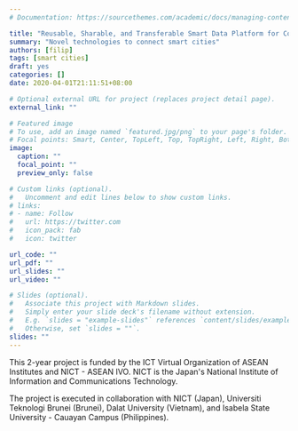 ```yaml
---
# Documentation: https://sourcethemes.com/academic/docs/managing-content/

title: "Reusable, Sharable, and Transferable Smart Data Platform for Collaborative Development of Data-driven Smart Cities"
summary: "Novel technologies to connect smart cities"
authors: [filip]
tags: [smart cities]
draft: yes
categories: []
date: 2020-04-01T21:11:51+08:00

# Optional external URL for project (replaces project detail page).
external_link: ""

# Featured image
# To use, add an image named `featured.jpg/png` to your page's folder.
# Focal points: Smart, Center, TopLeft, Top, TopRight, Left, Right, BottomLeft, Bottom, BottomRight.
image:
  caption: ""
  focal_point: ""
  preview_only: false

# Custom links (optional).
#   Uncomment and edit lines below to show custom links.
# links:
# - name: Follow
#   url: https://twitter.com
#   icon_pack: fab
#   icon: twitter

url_code: ""
url_pdf: ""
url_slides: ""
url_video: ""

# Slides (optional).
#   Associate this project with Markdown slides.
#   Simply enter your slide deck's filename without extension.
#   E.g. `slides = "example-slides"` references `content/slides/example-slides.md`.
#   Otherwise, set `slides = ""`.
slides: ""
---
```


This 2-year project is funded by the ICT Virtual Organization of ASEAN Institutes and NICT - ASEAN IVO.
NICT is the Japan's National Institute of Information and Communications Technology.

The project is executed in collaboration with NICT (Japan), Universiti Teknologi Brunei (Brunei), Dalat University (Vietnam), and Isabela State University - Cauayan Campus (Philippines).


